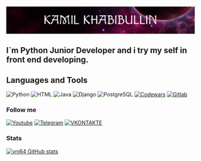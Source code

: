 [![Header](https://github.com/vnj64/vnj64/blob/main/assets/ava.jpg)](https://en.wikipedia.org/wiki/Anonymous_(hacker_group)#:~:text=Anonymous%20is%20a%20decentralized%20international,and%20the%20Church%20of%20Scientology.)

## I`m Python Junior Developer and i try my self in front end developing.

## Languages and Tools
![Python](https://img.shields.io/badge/Python-773EC0?style=for-the-badge&logo=python&logoColor=white)
![HTML](https://img.shields.io/badge/HTML-513F6F?style=for-the-badge&logo=html5&logoColor=white)
![Java](https://img.shields.io/badge/Java-ED8B00?style=for-the-badge&logo=java&logoColor=white)
![Django](https://img.shields.io/badge/Django-092E20?style=for-the-badge&logo=django&logoColor=white)
![PostgreSQL](https://img.shields.io/badge/PostgreSQL-316192?style=for-the-badge&logo=postgresql&logoColor=white)
[![Codewars](https://img.shields.io/badge/Codewars-B1361E?style=for-the-badge&logo=Codewars&logoColor=white)](https://www.codewars.com/users/vnj64)
[![Gitlab](https://img.shields.io/badge/GitLab-330F63?style=for-the-badge&logo=gitlab&logoColor=white)](https://gitlab.com/vnj644)

### Follow me
[![Youtube](https://img.shields.io/badge/YouTube-FF0000?style=for-the-badge&logo=youtube&logoColor=white)](https://www.youtube.com/channel/UC-Hi8jmCpe0db7OPMindEZQ)
[![Telegram](https://img.shields.io/badge/Telegram-2CA5E0?style=for-the-badge&logo=telegram&logoColor=white)](https://t.me/arszdarszd)
[![VKONTAKTE](https://img.shields.io/badge/вконтакте-%232E87FB.svg?&style=for-the-badge&logo=vk&logoColor=white)](https://vk.com/vnj64)

### Stats
[![vnj64 GitHub stats](https://github-readme-stats.vercel.app/api?username=vnj64&show_icons=true)](https://github.com/anuraghazra/github-readme-stats)